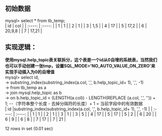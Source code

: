 ## 初始数据
mysql> select * from tb_temp;
<br/>
| id | col |
| :----: | :----: |
| 1 | 1 |
| 2 | 1 |
| 3 | 1,5 |
| 4 | 17 |
| 5 | 17,2 |
| 6 | 20,9,8 |
| 7 | 17,21 |
## 实现逻辑：
**使用mysql.help_topic表关联拆分，这个表是一个id从0自增的系统表，当然我们也可以手动创建一张tmp，设置SQL_MODE='NO_AUTO_VALUE_ON_ZERO'来实现手动插入为0的自增值**
<br/>
mysql> select id,<br/>
    -> substring_index(substring_index(a.col, ',', b.help_topic_id+ 1), ',', -1) <br/>
    -> from tb_temp  as a <br/>
    ->     join mysql.help_topic as b <br/>
    ->      on b.help_topic_id < (LENGTH(a.col)) - LENGTH(REPLACE (a.col, ',', '')) + 1; --（字符串整个长度 - 去掉分隔符的长度）+ 1 = 当前字段中的有效数据
    <br/>
| id |substring_index(substring_index(a.col, ',', b.help_topic_id+ 1), ',', -1) |
| :----: | :----: |
| 1 | 1 |
| 2 | 1 |
| 3 | 1 |
| 3 | 5 |
| 4 | 17 |
| 5 | 17 |
| 5 | 2 |
| 6 | 20 |
| 6 | 9 |
| 6 | 8 |
| 7 | 17 |
| 7 | 21 |

12 rows in set (0.01 sec)
